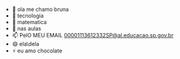 - 👋 ola me chamo bruna
- 👀 tecnologia 
- 🌱 matematica 
- 💞️ nas aulas 
- 📫 PelO MEU EMAIL 00001113612332SP@al.educacao.sp.gov.br
- 😄 ela\dela
- ⚡ eu amo chocolate

<!---
brunalinda00/brunalinda00 is a ✨ special ✨ repository because its `README.md` (this file) appears on your GitHub profile.
You can click the Preview link to take a look at your changes.
--->
